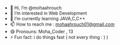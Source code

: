 - 👋 Hi, I’m @mohaahrouch
- 👀 I’m interested in Web Development
- 🌱 I’m currently learning JAVA,C,C++
- 📫 How to reach me : mohaahrouch01@gmail.com
- 😄 Pronouns: Moha_Coder , 13
- ⚡ Fun fact: i do things fast ( not every thing : ) )

<!---
mohaahrouch/mohaahrouch is a ✨ special ✨ repository because its `README.md` (this file) appears on your GitHub profile.
You can click the Preview link to take a look at your changes.
--->
